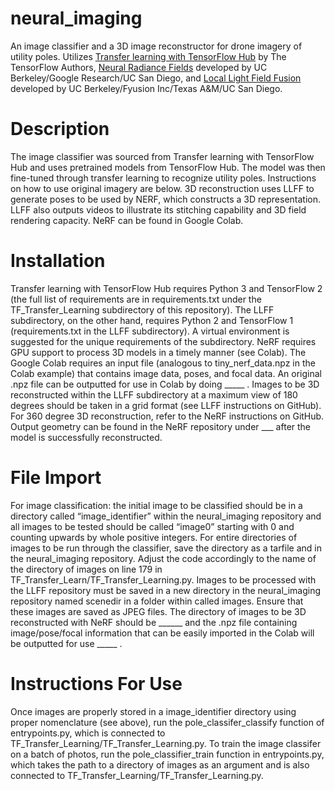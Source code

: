 # neural_imaging

An image classifier and a 3D image reconstructor for drone imagery of utility poles. Utilizes [Transfer learning with TensorFlow Hub](https://colab.research.google.com/github/tensorflow/docs/blob/master/site/en/tutorials/images/transfer_learning_with_hub.ipynb#scrollTo=PWUmcKKjtwXL) by The TensorFlow Authors, [Neural Radiance Fields](https://github.com/bmild/nerf) developed by UC Berkeley/Google Research/UC San Diego, and [Local Light Field Fusion](https://github.com/Fyusion/LLFF) developed by UC Berkeley/Fyusion Inc/Texas A&M/UC San Diego. 

# Description

The image classifier was sourced from Transfer learning with TensorFlow Hub and uses pretrained models from TensorFlow Hub. The model was then fine-tuned through transfer learning to recognize utility poles. Instructions on how to use original imagery are below. 
3D reconstruction uses LLFF to generate poses to be used by NERF, which constructs a 3D representation. LLFF also outputs videos to illustrate its stitching capability and 3D field rendering capacity. NeRF can be found in Google Colab. 

# Installation

Transfer learning with TensorFlow Hub requires Python 3 and TensorFlow 2 (the full list of requirements are in requirements.txt under the TF_Transfer_Learning subdirectory of this repository). 
The LLFF subdirectory, on the other hand, requires Python 2 and TensorFlow 1 (requirements.txt in the LLFF subdirectory). A virtual environment is suggested for the unique requirements of the subdirectory.
NeRF requires GPU support to process 3D models in a timely manner (see Colab). The Google Colab requires an input file (analogous to tiny_nerf_data.npz in the Colab example) that contains image data, poses, and focal data. An original .npz file can be outputted for use in Colab by doing _____ . 
Images to be 3D reconstructed within the LLFF subdirectory at a maximum view of 180 degrees should be taken in a grid format (see LLFF instructions on GitHub). For 360 degree 3D reconstruction, refer to the NeRF instructions on GitHub. Output geometry can be found in the NeRF repository under ___ after the model is successfully reconstructed. 

# File Import 

For image classification: the initial image to be classified should be in a directory called “image_identifier” within the neural_imaging repository and all images to be tested should be called “image0” starting with 0 and counting upwards by whole positive integers. For entire directories of images to be run through the classifier, save the directory as a tarfile and in the neural_imaging repository. Adjust the code accordingly to the name of the directory of images on line 179 in TF_Transfer_Learn/TF_Transfer_Learning.py. 
Images to be processed with the LLFF repository must be saved in a new directory in the neural_imaging repository named scenedir in a folder within called images. Ensure that these images are saved as JPEG files. 
The directory of images to be 3D reconstructed with NeRF should be ______ and the .npz file containing image/pose/focal information that can be easily imported in the Colab will be outputted for use _____ . 

# Instructions For Use

Once images are properly stored in a image_identifier directory using proper nomenclature (see above), run the pole_classifer_classify function of entrypoints.py, which is connected to TF_Transfer_Learning/TF_Transfer_Learning.py. To train the image classifer on a batch of photos, run the pole_classifier_train function in entrypoints.py, which takes the path to a directory of images as an argument and is also connected to TF_Transfer_Learning/TF_Transfer_Learning.py. 
